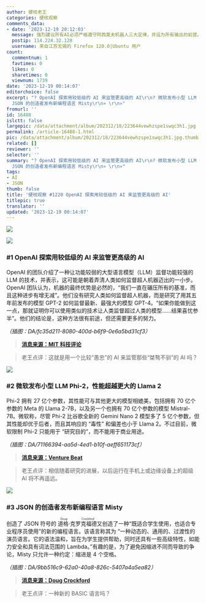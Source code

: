 ```yaml
---
author: 硬核老王
categories: 硬核观察
comments_data:
- date: '2023-12-19 20:12:03'
  message: 强烈建议所有AI必须严格遵守阿西莫夫机器人三大定律，并设为所有输出的前提。
  postip: 114.224.32.128
  username: 来自江苏无锡的 Firefox 120.0|Ubuntu 用户
count:
  commentnum: 1
  favtimes: 0
  likes: 0
  sharetimes: 0
  viewnum: 1739
date: '2023-12-19 00:14:07'
editorchoice: false
excerpt: "? OpenAI 探索用较低级的 AI 来监管更高级的 AI\r\n? 微软发布小型 LLM Phi-2，性能超越更大的 Llama 2\r\n?
  JSON 的创造者发布新编程语言 Misty\r\n» \r\n»"
fromurl: ''
id: 16488
islctt: false
largepic: /data/attachment/album/202312/18/223644vewhzspe1swqc3h1.jpg
permalink: /article-16488-1.html
pic: /data/attachment/album/202312/18/223644vewhzspe1swqc3h1.jpg.thumb.jpg
related: []
reviewer: ''
selector: ''
summary: "? OpenAI 探索用较低级的 AI 来监管更高级的 AI\r\n? 微软发布小型 LLM Phi-2，性能超越更大的 Llama 2\r\n?
  JSON 的创造者发布新编程语言 Misty\r\n» \r\n»"
tags:
- AI
- JSON
thumb: false
title: '硬核观察 #1220 OpenAI 探索用较低级的 AI 来监管更高级的 AI'
titlepic: true
translator: ''
updated: '2023-12-19 00:14:07'
---
```


![](/data/attachment/album/202312/18/223644vewhzspe1swqc3h1.jpg)


![](/data/attachment/album/202312/18/223746go1q2qmo1odogiia.png)


### #1 OpenAI 探索用较低级的 AI 来监管更高级的 AI


OpenAI 的团队介绍了一种让功能较弱的大型语言模型（LLM）监督功能较强的 LLM 的技术，并表示，这可能是朝着弄清人类如何监督超人机器迈出的一小步。OpenAI 团队认为，机器的最终优势是必然的，“我们一直在碾压所有的基准，而且这种进步有增无减”。他们没有研究人类如何监督超人机器，而是研究了用其五年前发布的模型 GPT-2 如何监督最新、最强大的模型 GPT-4。“如果你能做到这一点，那就证明你可以使用类似的技术让人类监督超过人类的模型……结果喜忧参半”。他们的结论是，这种方法很有前途，但还需要更多的努力。


*（插图：DA/fc35d211-8080-400d-b6f9-0e6a5bd31cf3）*



> 
> **[消息来源：MIT 科技评论](https://www.technologyreview.com/2023/12/14/1085344/openai-super-alignment-rogue-agi-gpt-4/)**
> 
> 
> 



> 
> 老王点评：这就是用一个比较“愚忠”的 AI 来监管那些“桀骜不驯”的 AI 吗？
> 
> 
> 


![](/data/attachment/album/202312/18/223803ulmheubususluwwb.png)


### #2 微软发布小型 LLM Phi-2，性能超越更大的 Llama 2


Phi-2 拥有 27 亿个参数，其性能可与其他更大的模型相媲美，包括拥有 70 亿个参数的 Meta 的 Llama 2-7B，以及另一个也拥有 70 亿个参数的模型 Mistral-7B。微软称，尽管 Phi-2 比谷歌全新的 Gemini Nano 2 模型多了 5 亿个参数，但其性能却优于后者，而且其响应的 “毒性” 和偏差也小于 Llama 2。不过目前，微软限制 Phi-2 只能用于 “研究目的”，而不能用于商业用途。


*（插图：DA/71166394-aa5d-4ed1-b10f-aeff651173cf）*



> 
> **[消息来源：Venture Beat](https://venturebeat.com/ai/microsoft-releases-phi-2-a-small-language-model-ai-that-outperforms-llama-2-mistral-7b/)**
> 
> 
> 



> 
> 老王点评：相信随着研究的进展，以后运行在手机上或边缘设备上的超级 AI 将不再遥远。
> 
> 
> 


![](/data/attachment/album/202312/18/223823gkkzm3l3jalmjem6.png)


### #3 JSON 的创造者发布新编程语言 Misty


创造了 JSON 符号的 <ruby> 道格·克罗克福德 <rt>  Doug Crockford </rt></ruby> 又创造了一种“既适合学生使用，也适合专业程序员使用”的新的编程语言。该语言称其为 “一种动态的、通用的、过渡性的演员语言。它的语法温和，旨在为学生提供帮助，同时还具有一些高级特性，如能力安全和具有词法范围的 Lambda。”有趣的是，为了避免因缩进不同而导致的争论，Misty 只允许一种约定：缩进是 4 个空格。


*（插图：DA/9bb516c9-62a0-40a8-826c-5407a4a5ea82）*



> 
> **[消息来源：Doug Crockford](https://www.crockford.com/misty/introduction.html)**
> 
> 
> 



> 
> 老王点评：一种新的 BASIC 语言吗？
> 
> 
>